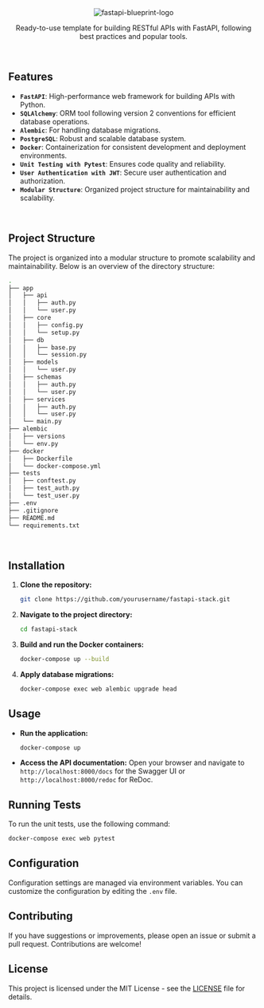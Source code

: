 <div align="center">
   <img src="fastapi_blueprint_logo.png" alt="fastapi-blueprint-logo" />
   <br />
   <p>Ready-to-use template for building RESTful APIs with FastAPI, following best practices and popular tools.</p>
</div>

<br />

## Features

- **`FastAPI`**: High-performance web framework for building APIs with Python.
- **`SQLAlchemy`**: ORM tool following version 2 conventions for efficient database operations.
- **`Alembic`**: For handling database migrations.
- **`PostgreSQL`**: Robust and scalable database system.
- **`Docker`**: Containerization for consistent development and deployment environments.
- **`Unit Testing with Pytest`**: Ensures code quality and reliability.
- **`User Authentication with JWT`**: Secure user authentication and authorization.
- **`Modular Structure`**: Organized project structure for maintainability and scalability.

<br />

## Project Structure

The project is organized into a modular structure to promote scalability and maintainability. Below is an overview of the directory structure:

```bash
.
├── app
│   ├── api
│   │   ├── auth.py
│   │   └── user.py
│   ├── core
│   │   ├── config.py
│   │   └── setup.py
│   ├── db
│   │   ├── base.py
│   │   └── session.py
│   ├── models
│   │   └── user.py
│   ├── schemas
│   │   ├── auth.py
│   │   └── user.py
│   ├── services
│   │   ├── auth.py
│   │   └── user.py
│   └── main.py
├── alembic
│   ├── versions
│   └── env.py
├── docker
│   ├── Dockerfile
│   └── docker-compose.yml
├── tests
│   ├── conftest.py
│   ├── test_auth.py
│   └── test_user.py
├── .env
├── .gitignore
├── README.md
└── requirements.txt

```

<br />

## Installation

1. **Clone the repository:**

   ```bash
   git clone https://github.com/yourusername/fastapi-stack.git
   ```

2. **Navigate to the project directory:**

   ```bash
   cd fastapi-stack
   ```

3. **Build and run the Docker containers:**

   ```bash
   docker-compose up --build
   ```

4. **Apply database migrations:**
   ```bash
   docker-compose exec web alembic upgrade head
   ```

## Usage

- **Run the application:**

  ```bash
  docker-compose up
  ```

- **Access the API documentation:**
  Open your browser and navigate to `http://localhost:8000/docs` for the Swagger UI or `http://localhost:8000/redoc` for ReDoc.

## Running Tests

To run the unit tests, use the following command:

```bash
docker-compose exec web pytest
```

## Configuration

Configuration settings are managed via environment variables. You can customize the configuration by editing the `.env` file.

## Contributing

If you have suggestions or improvements, please open an issue or submit a pull request. Contributions are welcome!

## License

This project is licensed under the MIT License - see the [LICENSE](LICENSE) file for details.
